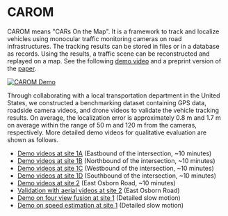 # CAROM

CAROM means "CARs On the Map". It is a framework to track and localize vehicles using monocular traffic monitoring cameras on road infrastructures. The tracking results can be stored in files or in a database as records. Using the results, a traffic scene can be reconstructed and replayed on a map. See the following [demo video](https://youtu.be/2OQ2Pf1BeHc) and a preprint version of the [paper](https://arxiv.org/abs/2104.00893).

[![CAROM Demo](https://img.youtube.com/vi/2OQ2Pf1BeHc/0.jpg)](https://youtu.be/2OQ2Pf1BeHc)

Through collaborating with a local transportation department in the United States, we constructed a benchmarking dataset containing GPS data, roadside camera videos, and drone videos to validate the vehicle tracking results. On average, the localization error is approximately 0.8 m and 1.7 m on average within the range of 50 m and 120 m from the cameras, respectively. More detailed demo videos for qualitative evaluation are shown as follows.

* [Demo videos at site 1A](https://youtu.be/pKGxqBnaGAk) (Eastbound of the intersection, ~10 minutes)
* [Demo videos at site 1B](https://youtu.be/79ZrOIpRCN0) (Northbound of the intersection, ~10 minutes)
* [Demo videos at site 1C](https://youtu.be/aFRLNki1Sq0) (Westbound of the intersection, ~10 minutes)
* [Demo videos at site 1D](https://youtu.be/pMOLFDCAGI4) (Southbound of the intersection, ~10 minutes)
* [Demo videos at site 2](https://youtu.be/cR5G8N1hxko) (East Osborn Road, ~10 minutes)
* [Validation with aerial videos at site 2](https://youtu.be/Z6AY0bTjV-4) (East Osborn Road)
* [Demo on four view fusion at site 1](https://youtu.be/eQwW7ZCzwtU) (Detailed slow motion)
* [Demo on speed estimation at site 1](https://youtu.be/8jOseFxUxsI) (Detailed slow motion)


